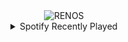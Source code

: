 <div align="center">
<picture>
    <source media="(prefers-color-scheme: dark)" srcset="https://i.ibb.co/8gHxcYW5/output-gif.gif">
    <source media="(prefers-color-scheme: light)" srcset="https://i.ibb.co/8gHxcYW5/output-gif.gif">
    <img alt="RENOS" src="https://i.ibb.co/8gHxcYW5/output-gif.gif">
</picture>
<details>
<summary>Spotify Recently Played</summary>
<img src="https://spotify-recently-played-readme.vercel.app/api?user=31d6d6zerc5ct6kck32na2ozsqf4&unique=1&width=400" alt="Spotify" />
</details>
</div>

<!-- Image deletion URL: https://ibb.co/KxJswKMq/9382217b631b3edaf9f6eb6fc1a0b8a5 -->